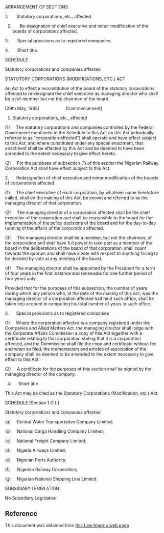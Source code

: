 # 

ARRANGEMENT OF SECTIONS

1.       Statutory corporations, etc., affected

2.       Re-designation of chief executive and minor modification of the boards of corporations affected.

3.       Special provisions as to registered companies.

4.       Short title.

SCHEDULE

Statutory corporations and companies affected

STATUTORY CORPORATIONS (MODIFICATIONS, ETC.) ACT

An Act to effect a reconstitution of the board of the statutory corporations affected to re-designate the chief executive as managing director who shall be a full member but not the chairman of the board.

[29th May, 1985]                      [Commencement]

1. Statutory corporations, etc., affected

(1)     The statutory corporations and companies controlled by the Federal Government mentioned in the Schedule to this Act (in this Act individually referred to as "corporation affected") shall operate and have effect subject to this Act; and where constituted under any special enactment, that enactment shall be affected by this Act and be deemed to have been amended to the extent necessary to give effect hereto.

(2)     For the purposes of subsection (1) of this section the Nigerian Railway Corporation Act shall have effect subject to this Act.

2.      Redesignation of chief executive and minor modification of the boards of corporations affected

(1)     The chief executive of each corporation, by whatever name heretofore called, shall on the making of this Act, be known and referred to as the managing director of that corporation.

(2)     The managing director of a corporation affected shall be the chief executive of the corporation and shall be responsible to the board for the implementation of the policy decisions of the board and for the day-to-day running of the affairs of the corporation affected.

(3)     The managing director shall be a member, but not the chairman, of the corporation and shall have full power to take part as a member of the board in the deliberations of the board of that corporation, shall count towards the quorum and shall have a vote with respect to anything falling to be decided by vote at any meeting of the board.

(4)    The managing director shall be appointed by the President for a term of four years in the first instance and renewable for one further period of four years only:

Provided that for the purposes of this subsection, the number of years during which any person who, at the date of the making of this Act, was the managing director of a corporation affected had held such office, shall be taken into account in computing his total number of years in such office.

3.      Special provisions as to registered companies

(1)     Where the corporation affected is a company registered under the Companies and Allied Matters Act, the managing director shall lodge with the Corporate Affairs Commission a copy of this Act together with a certificate relating to that corporation stating that it is a corporation affected, and the Commission shall file the copy and certificate without fee and when so filed, the memorandum and articles of association of the company shall be deemed to be amended to the extent necessary to give effect to this Act.

(2)     A certificate for the purposes of this section shall be signed by the managing director of the company.

4.      Short title

This Act may be cited as the Statutory Corporations (Modification, etc.) Act.

SCHEDULE [Section 1 (1 ).]

Statutory corporations and companies affected

(a)     Central Water Transportation Company Limited;

(b)     National Cargo Handling Company Limited;

(c)     National Freight Company Limited;

(d)     Nigeria Airways Limited;

(e)     Nigerian Ports Authority;

(f)      Nigerian Railway Corporation;

(g)     Nigerian National Shipping Line Limited.

SUBSIDIARY LEGISLATION

No Subsidiary Legislation

## Reference

This document was obtained from [this Law Nigeria web page](http://www.lawnigeria.com/LFN/S/Statutory-Corporation%28Modifications-Etc%29Act.php)